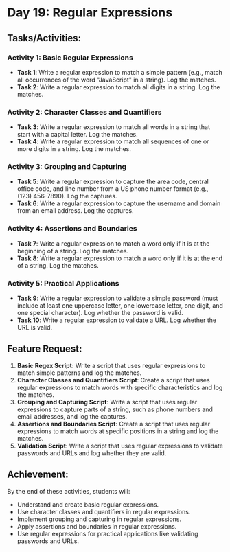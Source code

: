 # Day 19: Regular Expressions

## Tasks/Activities:

### Activity 1: Basic Regular Expressions
- **Task 1**: Write a regular expression to match a simple pattern (e.g., match all occurrences of the word "JavaScript" in a string). Log the matches.
- **Task 2**: Write a regular expression to match all digits in a string. Log the matches.

### Activity 2: Character Classes and Quantifiers
- **Task 3**: Write a regular expression to match all words in a string that start with a capital letter. Log the matches.
- **Task 4**: Write a regular expression to match all sequences of one or more digits in a string. Log the matches.

### Activity 3: Grouping and Capturing
- **Task 5**: Write a regular expression to capture the area code, central office code, and line number from a US phone number format (e.g., (123) 456-7890). Log the captures.
- **Task 6**: Write a regular expression to capture the username and domain from an email address. Log the captures.

### Activity 4: Assertions and Boundaries
- **Task 7**: Write a regular expression to match a word only if it is at the beginning of a string. Log the matches.
- **Task 8**: Write a regular expression to match a word only if it is at the end of a string. Log the matches.

### Activity 5: Practical Applications
- **Task 9**: Write a regular expression to validate a simple password (must include at least one uppercase letter, one lowercase letter, one digit, and one special character). Log whether the password is valid.
- **Task 10**: Write a regular expression to validate a URL. Log whether the URL is valid.

## Feature Request:
1. **Basic Regex Script**: Write a script that uses regular expressions to match simple patterns and log the matches.
2. **Character Classes and Quantifiers Script**: Create a script that uses regular expressions to match words with specific characteristics and log the matches.
3. **Grouping and Capturing Script**: Write a script that uses regular expressions to capture parts of a string, such as phone numbers and email addresses, and log the captures.
4. **Assertions and Boundaries Script**: Create a script that uses regular expressions to match words at specific positions in a string and log the matches.
5. **Validation Script**: Write a script that uses regular expressions to validate passwords and URLs and log whether they are valid.

## Achievement:
By the end of these activities, students will:
- Understand and create basic regular expressions.
- Use character classes and quantifiers in regular expressions.
- Implement grouping and capturing in regular expressions.
- Apply assertions and boundaries in regular expressions.
- Use regular expressions for practical applications like validating passwords and URLs.
